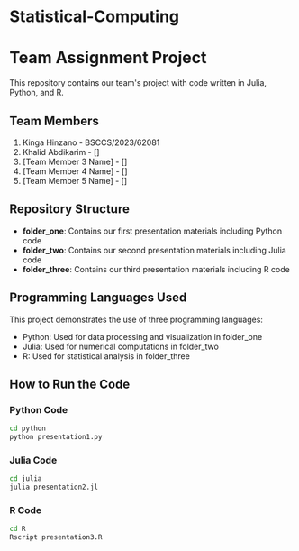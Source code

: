 # Statistical-Computing

# Team Assignment Project

This repository contains our team's project with code written in Julia, Python, and R.

## Team Members

1. Kinga Hinzano - BSCCS/2023/62081
2. Khalid Abdikarim - []
3. [Team Member 3 Name] - []
4. [Team Member 4 Name] - []
5. [Team Member 5 Name] - []

## Repository Structure

- **folder_one**: Contains our first presentation materials including Python code
- **folder_two**: Contains our second presentation materials including Julia code
- **folder_three**: Contains our third presentation materials including R code

## Programming Languages Used

This project demonstrates the use of three programming languages:
- Python: Used for data processing and visualization in folder_one
- Julia: Used for numerical computations in folder_two
- R: Used for statistical analysis in folder_three

## How to Run the Code

### Python Code
```bash
cd python
python presentation1.py
```

### Julia Code
```bash
cd julia
julia presentation2.jl
```

### R Code
```bash
cd R
Rscript presentation3.R
```
